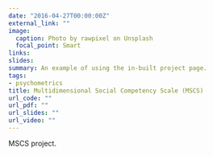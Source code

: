 ```yaml
---
date: "2016-04-27T00:00:00Z"
external_link: ""
image:
  caption: Photo by rawpixel on Unsplash
  focal_point: Smart
links:
slides:
summary: An example of using the in-built project page.
tags:
- psychometrics
title: Multidimensional Social Competency Scale (MSCS)
url_code: ""
url_pdf: ""
url_slides: ""
url_video: ""
---
```


MSCS project.